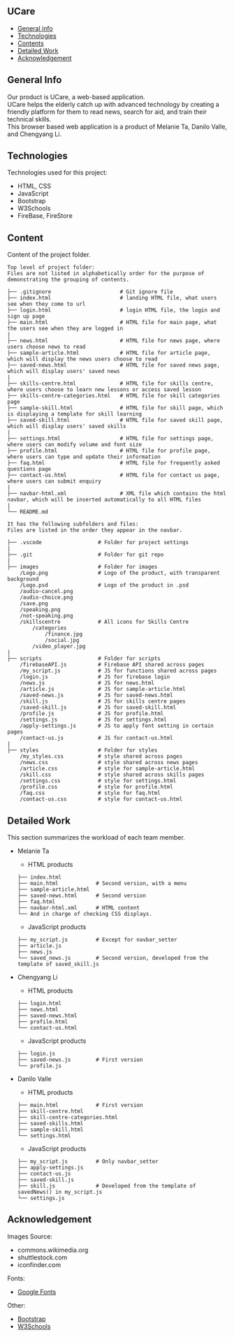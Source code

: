 ## UCare

-  [General info](#general-info)
-  [Technologies](#technologies)
-  [Contents](#content)
-  [Detailed Work](#detailed-work)
-  [Acknowledgement](#acknowledgement)

## General Info

Our product is UCare, a web-based application. \
UCare helps the elderly catch up with advanced technology by creating a friendly platform for them to read news, search for aid, and train their technical skills. \
This browser based web application is a product of Melanie Ta, Danilo Valle, and Chengyang Li.

## Technologies

Technologies used for this project:

-  HTML, CSS
-  JavaScript
-  Bootstrap
-  W3Schools
-  FireBase, FireStore

## Content

Content of the project folder.

```
Top level of project folder:
Files are not listed in alphabetically order for the purpose of demonstrating the grouping of contents.

├── .gitignore                      # Git ignore file
├── index.html                      # landing HTML file, what users see when they come to url
├── login.html                      # login HTML file, the login and sign up page
├── main.html                       # HTML file for main page, what the users see when they are logged in
|
├── news.html                       # HTML file for news page, where users choose news to read
├── sample-article.html             # HTML file for article page, which will display the news users choose to read
├── saved-news.html                 # HTML file for saved news page, which will display users' saved news
|
├── skills-centre.html              # HTML file for skills centre, where users choose to learn new lessons or access saved lesson
├── skills-centre-categories.html   # HTML file for skill categories page
├── sample-skill.html               # HTML file for skill page, which is displaying a template for skill learning
├── saved-skill.html                # HTML file for saved skill page, which will display users' saved skills
|
├── settings.html                   # HTML file for settings page, where users can modify volume and font size
├── profile.html                    # HTML file for profile page, where users can type and update their information
├── faq.html                        # HTML file for frequently asked questions page
├── contact-us.html                 # HTML file for contact us page, where users can submit enquiry
|
├── navbar-html.xml                 # XML file which contains the html navbar, which will be inserted automatically to all HTML files
|
└── README.md

It has the following subfolders and files:
Files are listed in the order they appear in the navbar.

├── .vscode                  # Folder for project settings
|
├── .git                     # Folder for git repo
|
├── images                   # Folder for images
    /Logo.png                # Logo of the product, with transparent background
    /Logo.psd                # Logo of the product in .psd
    /audio-cancel.png
    /audio-choice.png
    /save.png
    /speaking.png
    /not-speaking.png
    /skillscentre            # All icons for Skills Centre
        /categories
            /finance.jpg
            /social.jpg
        /video_player.jpg
|
├── scripts                  # Folder for scripts
    /firebaseAPI.js          # Firebase API shared across pages
    /my_script.js            # JS for functions shared across pages
    /login.js                # JS for firebase login
    /news.js                 # JS for news.html
    /article.js              # JS for sample-article.html
    /saved-news.js           # JS for saved-news.html
    /skill.js                # JS for skills centre pages
    /saved-skill.js          # JS for saved-skill.html
    /profile.js              # JS for profile.html
    /settings.js             # JS for settings.html
    /apply-settings.js       # JS to apply font setting in certain pages
    /contact-us.js           # JS for contact-us.html
|
├── styles                   # Folder for styles
    /my_styles.css           # style shared across pages
    /news.css                # style shared across news pages
    /article.css             # style for sample-article.html
    /skill.css               # style shared across skills pages
    /settings.css            # style for settings.html
    /profile.css             # style for profile.html
    /faq.css                 # style for faq.html
    /contact-us.css          # style for contact-us.html
```

## Detailed Work

This section summarizes the workload of each team member.

-  Melanie Ta

   -  HTML products

   ```
   ├── index.html
   ├── main.html            # Second version, with a menu
   ├── sample-article.html
   ├── saved-news.html      # Second version
   ├── faq.html
   ├── navbar-html.xml      # HTML content
   └── And in charge of checking CSS displays.
   ```

   -  JavaScript products

   ```
   ├── my_script.js         # Except for navbar_setter
   ├── article.js
   ├── news.js
   └── saved_news.js        # Second version, developed from the template of saved_skill.js
   ```

-  Chengyang Li

   -  HTML products

   ```
   ├── login.html
   ├── news.html
   ├── saved-news.html
   ├── profile.html
   └── contact-us.html
   ```

   -  JavaScript products

   ```
   ├── login.js
   ├── saved-news.js        # First version
   └── profile.js
   ```

-  Danilo Valle

   -  HTML products

   ```
   ├── main.html            # First version
   ├── skill-centre.html
   ├── skill-centre-categories.html
   ├── saved-skills.html
   ├── sample-skill.html
   └── settings.html
   ```

   -  JavaScript products

   ```
   ├── my_script.js         # Only navbar_setter
   ├── apply-settings.js
   ├── contact-us.js
   ├── saved-skill.js
   ├── skill.js             # Developed from the template of savedNews() in my_script.js
   └── settings.js
   ```

## Acknowledgement

Images Source:

-  commons.wikimedia.org
-  shuttlestock.com
-  iconfinder.com

Fonts:

-  <a href="https://fonts.google.com/">Google Fonts</a>

Other:

-  <a href="https://getbootstrap.com/">Bootstrap</a>
-  <a href="https://www.w3schools.com/">W3Schools</a>
